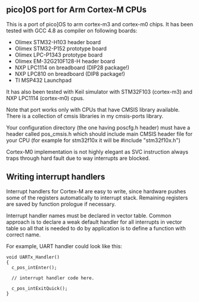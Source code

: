 pico]OS port for Arm Cortex-M CPUs
----------------------------------

This is a port of pico]OS to arm cortex-m3 and cortex-m0 chips.
It has been tested with GCC 4.8 as compiler on following boards:

- Olimex STM32-H103 header board
- Olimex STM32-P152 prototype board
- Olimex LPC-P1343 prototype board
- Olimex EM-32G210F128-H header board
- NXP LPC1114 on breadboard (DIP28 package!)
- NXP LPC810 on breadboard (DIP8 package!)
- TI MSP432 Launchpad

It has also been tested with Keil simulator with STM32F103 (cortex-m3) and
NXP LPC1114 (cortex-m0) cpus.

Note that port works only with CPUs that have CMSIS library available.
There is a collection of cmsis libraries in my cmsis-ports library.

Your configuration directory (the one having poscfg.h header) must
have a header called pos_cmsis.h which should include main
CMSIS header file for your CPU (for example for stm32f10x it
will be #include "stm32f10x.h")

Cortex-M0 implementation is not highly elegant as SVC instruction
always traps through hard fault due to way interrupts are blocked.

Writing interrupt handlers
--------------------------

Interrupt handlers for Cortex-M are easy to write,
since hardware pushes some of the registers automatically
to interrupt stack. Remaining registers are saved
by function prologue if necessary.

Interrupt handler names must be declared in 
vector table. Common approach is to declare a weak
default handler for all interrupts in vector table
so all that is needed to do by application is to define
a function with correct name.

For example, UART handler could look like this:

    void UARTx_Handler()
    {
      c_pos_intEnter();

      // interrupt handler code here.

      c_pos_intExitQuick();
    }

